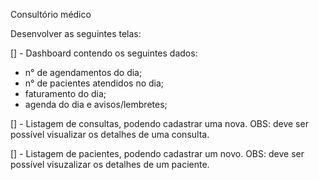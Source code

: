 Consultório médico

Desenvolver as seguintes telas:

[] - Dashboard contendo os seguintes dados:
   - n° de agendamentos do dia;
   - n° de pacientes atendidos no dia;
   - faturamento do dia;
   - agenda do dia e avisos/lembretes;

[] - Listagem de consultas, podendo cadastrar uma nova.
   OBS: deve ser possível visualizar os detalhes de uma consulta.

[] - Listagem de pacientes, podendo cadastrar um novo.
   OBS: deve ser possível visuzalizar os detalhes de um paciente.
